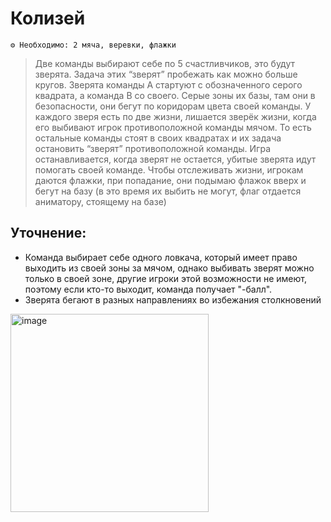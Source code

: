 # Колизей
```
⚙ Необходимо: 2 мяча, веревки, флажки
```
> Две команды выбирают себе по 5 счастливчиков, это будут зверята. Задача этих “зверят” пробежать как можно больше кругов. Зверята команды А стартуют с обозначенного серого квадрата, а команда В со своего. Серые зоны их базы, там они в безопасности, они бегут по коридорам цвета своей команды. У каждого зверя есть по две жизни, лишается зверёк жизни, когда его выбивают игрок противоположной команды мячом. То есть остальные команды стоят в своих квадратах и их задача остановить “зверят” противоположной команды. Игра останавливается, когда зверят не остается, убитые зверята идут помогать своей команде. Чтобы отслеживать жизни, игрокам даются флажки, при попадание, они подымаю флажок вверх и бегут на базу (в это время их выбить не могут, флаг отдается аниматору, стоящему на базе)

## Уточнение:
- Команда выбирает себе одного ловкача, который имеет право выходить из
своей зоны за мячом, однако выбивать зверят можно только в своей зоне, другие
игроки этой возможности не имеют, поэтому если кто-то выходит, команда
получает "-балл".
- Зверята бегают в разных направлениях во избежания столкновений

<img width="317" alt="image" src="https://github.com/BorisKrutko/games/assets/120216991/678ce1ec-5b1f-4b18-98ca-280755ed4792">

